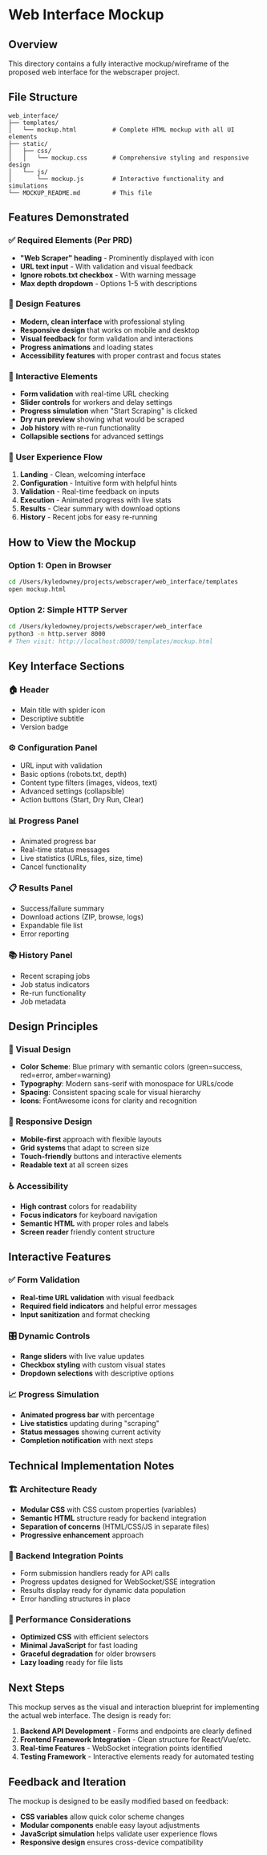 # Web Interface Mockup

## Overview
This directory contains a fully interactive mockup/wireframe of the proposed web interface for the webscraper project.

## File Structure
```
web_interface/
├── templates/
│   └── mockup.html          # Complete HTML mockup with all UI elements
├── static/
│   ├── css/
│   │   └── mockup.css       # Comprehensive styling and responsive design
│   └── js/
│       └── mockup.js        # Interactive functionality and simulations
└── MOCKUP_README.md         # This file
```

## Features Demonstrated

### ✅ Required Elements (Per PRD)
- **"Web Scraper" heading** - Prominently displayed with icon
- **URL text input** - With validation and visual feedback
- **Ignore robots.txt checkbox** - With warning message
- **Max depth dropdown** - Options 1-5 with descriptions

### 🎨 Design Features
- **Modern, clean interface** with professional styling
- **Responsive design** that works on mobile and desktop
- **Visual feedback** for form validation and interactions
- **Progress animations** and loading states
- **Accessibility features** with proper contrast and focus states

### 📱 Interactive Elements
- **Form validation** with real-time URL checking
- **Slider controls** for workers and delay settings
- **Progress simulation** when "Start Scraping" is clicked
- **Dry run preview** showing what would be scraped
- **Job history** with re-run functionality
- **Collapsible sections** for advanced settings

### 🎯 User Experience Flow
1. **Landing** - Clean, welcoming interface
2. **Configuration** - Intuitive form with helpful hints
3. **Validation** - Real-time feedback on inputs
4. **Execution** - Animated progress with live stats
5. **Results** - Clear summary with download options
6. **History** - Recent jobs for easy re-running

## How to View the Mockup

### Option 1: Open in Browser
```bash
cd /Users/kyledowney/projects/webscraper/web_interface/templates
open mockup.html
```

### Option 2: Simple HTTP Server
```bash
cd /Users/kyledowney/projects/webscraper/web_interface
python3 -m http.server 8000
# Then visit: http://localhost:8000/templates/mockup.html
```

## Key Interface Sections

### 🏠 Header
- Main title with spider icon
- Descriptive subtitle
- Version badge

### ⚙️ Configuration Panel
- URL input with validation
- Basic options (robots.txt, depth)
- Content type filters (images, videos, text)
- Advanced settings (collapsible)
- Action buttons (Start, Dry Run, Clear)

### 📊 Progress Panel
- Animated progress bar
- Real-time status messages
- Live statistics (URLs, files, size, time)
- Cancel functionality

### 📋 Results Panel
- Success/failure summary
- Download actions (ZIP, browse, logs)
- Expandable file list
- Error reporting

### 📚 History Panel
- Recent scraping jobs
- Job status indicators
- Re-run functionality
- Job metadata

## Design Principles

### 🎨 Visual Design
- **Color Scheme**: Blue primary with semantic colors (green=success, red=error, amber=warning)
- **Typography**: Modern sans-serif with monospace for URLs/code
- **Spacing**: Consistent spacing scale for visual hierarchy
- **Icons**: FontAwesome icons for clarity and recognition

### 📱 Responsive Design
- **Mobile-first** approach with flexible layouts
- **Grid systems** that adapt to screen size
- **Touch-friendly** buttons and interactive elements
- **Readable text** at all screen sizes

### ♿ Accessibility
- **High contrast** colors for readability
- **Focus indicators** for keyboard navigation
- **Semantic HTML** with proper roles and labels
- **Screen reader** friendly content structure

## Interactive Features

### ✅ Form Validation
- **Real-time URL validation** with visual feedback
- **Required field indicators** and helpful error messages
- **Input sanitization** and format checking

### 🎛️ Dynamic Controls
- **Range sliders** with live value updates
- **Checkbox styling** with custom visual states
- **Dropdown selections** with descriptive options

### 📈 Progress Simulation
- **Animated progress bar** with percentage
- **Live statistics** updating during "scraping"
- **Status messages** showing current activity
- **Completion notification** with next steps

## Technical Implementation Notes

### 🏗️ Architecture Ready
- **Modular CSS** with CSS custom properties (variables)
- **Semantic HTML** structure ready for backend integration
- **Separation of concerns** (HTML/CSS/JS in separate files)
- **Progressive enhancement** approach

### 🔌 Backend Integration Points
- Form submission handlers ready for API calls
- Progress updates designed for WebSocket/SSE integration
- Results display ready for dynamic data population
- Error handling structures in place

### 🚀 Performance Considerations
- **Optimized CSS** with efficient selectors
- **Minimal JavaScript** for fast loading
- **Graceful degradation** for older browsers
- **Lazy loading** ready for file lists

## Next Steps

This mockup serves as the visual and interaction blueprint for implementing the actual web interface. The design is ready for:

1. **Backend API Development** - Forms and endpoints are clearly defined
2. **Frontend Framework Integration** - Clean structure for React/Vue/etc.
3. **Real-time Features** - WebSocket integration points identified
4. **Testing Framework** - Interactive elements ready for automated testing

## Feedback and Iteration

The mockup is designed to be easily modified based on feedback:
- **CSS variables** allow quick color scheme changes
- **Modular components** enable easy layout adjustments
- **JavaScript simulation** helps validate user experience flows
- **Responsive design** ensures cross-device compatibility